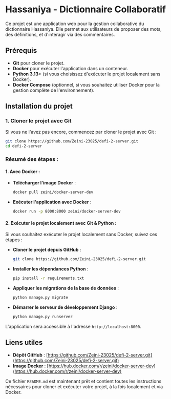 
# Hassaniya - Dictionnaire Collaboratif

Ce projet est une application web pour la gestion collaborative du dictionnaire Hassaniya. Elle permet aux utilisateurs de proposer des mots, des définitions, et d'interagir via des commentaires.

## Prérequis

- **Git** pour cloner le projet.
- **Docker** pour exécuter l'application dans un conteneur.
- **Python 3.13+** (si vous choisissez d'exécuter le projet localement sans Docker).
- **Docker Compose** (optionnel, si vous souhaitez utiliser Docker pour la gestion complète de l'environnement).

## Installation du projet

### 1. Cloner le projet avec Git

Si vous ne l'avez pas encore, commencez par cloner le projet avec Git :

```bash
git clone https://github.com/Zeini-23025/defi-2-server.git
cd defi-2-server
```

### Résumé des étapes :

#### 1. **Avec Docker** :

- **Télécharger l'image Docker** :
  ```bash
  docker pull zeini/docker-server-dev
  ```

- **Exécuter l'application avec Docker** :
  ```bash
  docker run -p 8000:8000 zeini/docker-server-dev
  ```

#### 2. **Exécuter le projet localement avec Git & Python** :

Si vous souhaitez exécuter le projet localement sans Docker, suivez ces étapes :

- **Cloner le projet depuis GitHub** :
  ```bash
  git clone https://github.com/Zeini-23025/defi-2-server.git
  ```

- **Installer les dépendances Python** :
  ```bash
  pip install -r requirements.txt
  ```

- **Appliquer les migrations de la base de données** :
  ```bash
  python manage.py migrate
  ```

- **Démarrer le serveur de développement Django** :
  ```bash
  python manage.py runserver
  ```

L'application sera accessible à l'adresse `http://localhost:8000`.

## Liens utiles

- **Dépôt GitHub** : [https://github.com/Zeini-23025/defi-2-server.git](https://github.com/Zeini-23025/defi-2-server.git)
- **Image Docker** : [https://hub.docker.com/r/zeini/docker-server-dev](https://hub.docker.com/r/zeini/docker-server-dev)

Ce fichier `README.md` est maintenant prêt et contient toutes les instructions nécessaires pour cloner et exécuter votre projet, à la fois localement et via Docker.
